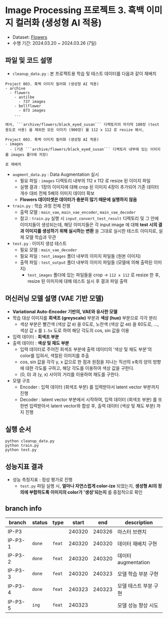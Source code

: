 # Image Processing 프로젝트 3. 흑백 이미지 컬러화 (생성형 AI 적용)
* Dataset: [Flowers](https://www.kaggle.com/datasets/l3llff/flowers)
* 수행 기간: 2024.03.20 ~ 2024.03.26 (7일)

## 파일 및 코드 설명
* ```cleanup_data.py``` : 본 프로젝트용 학습 및 테스트 데이터를 다음과 같이 재배치

```
Project 003. 흑백 이미지 컬러화 (생성형 AI 적용)
- archive
  - flowers
    - astilbe
      - 737 images
    - bellflower
      - 873 images
    ...

에서, ```archive/flowers/black_eyed_susan``` 디렉토리의 마지막 100장 (test 용도로 사용) 을 제외한 모든 이미지 (900장) 를 112 x 112 로 resize 해서,

Project 003. 흑백 이미지 컬러화 (생성형 AI 적용)
- images
  - (기존 ```archive/flowers/black_eyed_susan``` 디렉토리 내부에 있는 이미지를 images 폴더에 저장)

로 재배치
```

* ```augment_data.py``` : Data Augmentation 실시
  * 필요 파일 : ```images``` 디렉토리 내부의 112 x 112 로 resize 된 이미지 파일
  * 실행 결과 : 1장의 이미지에 대해 crop 된 이미지 4장이 추가되어 기존 데이터 개수 대비 전체 5배의 이미지 데이터 확보
  * **Flowers 데이터셋은 데이터가 충분히 많기 때문에 실행하지 않음**
* ```train.py``` : 학습 과정 전체 진행
  * 출력 모델 : ```main_vae```, ```main_vae_encoder```, ```main_vae_decoder```
  * 참고 : ```train.py``` 실행 시 ```input_convert_test_result``` 디렉토리 및 그 안에 이미지들이 생성되는데, 해당 이미지들은 각 input image 에 대해 **test 시의 결과 이미지를 생성하기 위해 실시하는 변환** 을 그대로 실시한 테스트 이미지로, 실제 모델 학습과 무관 
* ```test.py``` : 이미지 생성 테스트
  * 필요 모델 : ```main_vae_decoder```
  * 필요 파일 : ```test_images``` 폴더 내부의 이미지 파일들 (원본 이미지)
  * 출력 파일 : ```test_output``` 폴더 내부의 이미지 파일들 (모델에 의해 출력된 이미지)
    * ```test_images``` 폴더에 있는 파일들을 crop -> ```112 x 112``` 로 resize 한 후, resize 된 이미지에 대해 테스트 실시 후 결과 파일 출력

## 머신러닝 모델 설명 (VAE 기반 모델)
* **Variational Auto-Encoder 기반의, VAE와 유사한 모델**
* 학습 대상 이미지를 **회색조 (greyscale)** 부분과 **색상 (hue)** 부분으로 각각 분리
  * 색상 부분은 빨간색 (색상 값 ```0```) 을 0도로, 노란색 (색상 값 ```40```) 을 60도로, ..., 색상 값 ```x``` 를 ```1.5x``` 도로 하여 해당 각도의 cos, sin 값을 이용 
* 입력 데이터 : **회색조 부분**
* 출력 데이터 : **색상 및 채도 부분**
  * 입력 데이터로 주어진 회색조 부분에 출력 데이터의 '색상 및 채도 부분'의 color를 입혀서, 색칠된 이미지를 추출
  * cos, sin 값을 각각 y, x 값으로 한 점과 원점을 지나는 직선의 x축의 양의 방향에 대한 각도를 구하고, 해당 각도를 이용하여 색상 값을 구한다.
  * (0, 0) 과 (y, x) 사이의 거리를 이용하여 채도를 구한다.
* 모델 구조
  * Encoder : 입력 데이터 (회색조 부분) 를 입력받아서 latent vector 부분까지 진행
  * Decoder : latent vector 부분에서 시작하여, 입력 데이터 (회색조 부분) 를 또 한번 입력받아서 latent vector와 합성 후, 출력 데이터 (색상 및 채도 부분) 까지 진행

## 실행 순서
```
python cleanup_data.py
python train.py
python test.py
```

## 성능지표 결과
* 성능 측정지표 : 정성 평가로 진행
  * ```test.py``` 파일 실행 시, **얼마나 자연스럽게 color-ize** 되었는지, **생성형 AI의 정의에 부합하도록 이미지의 color가 '생성'되는지** 를 중점적으로 확인

## branch info
|branch|status|type|start|end|description|
|---|---|---|---|---|---|
|IP-P3|||240320|240326|마스터 브랜치|
|IP-P3-1|```done```|```feat```|240320|240320|데이터 재배치 구현|
|IP-P3-2|```done```|```feat```|240320|240320|데이터 augmentation|
|IP-P3-3|```done```|```feat```|240320|240323|모델 학습 부분 구현|
|IP-P3-4|```done```|```feat```|240323|240323|모델 테스트 부분 구현|
|IP-P3-5|```ing```|```feat```|240323||모델 성능 향상 시도|